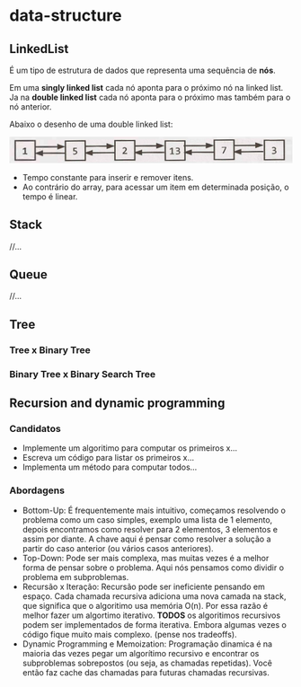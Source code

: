# data-structure

## LinkedList

É um tipo de estrutura de dados que representa uma sequência de <b>nós</b>.

Em uma <b>singly linked list</b> cada nó aponta para o próximo nó na linked list. Ja na <b>double linked list</b> cada nó aponta para o próximo mas também para o nó anterior.

Abaixo o desenho de uma double linked list:

![alt text](./img/double-linked-list.png)

* Tempo constante para inserir e remover itens.
* Ao contrário do array, para acessar um item em determinada posição, o tempo é linear.

## Stack

//...

## Queue

//...

## Tree

### Tree x Binary Tree 

### Binary Tree x Binary Search Tree 

## Recursion and dynamic programming 
### Candidatos
- Implemente um algoritimo para computar os primeiros x...
- Escreva um código para listar os primeiros x...
- Implementa um método para computar todos...

### Abordagens
- Bottom-Up: É frequentemente mais intuitivo, começamos resolvendo o problema como um caso simples, exemplo uma lista de 1 elemento, depois encontramos como resolver para 2 elementos, 3 elementos e assim por diante. A chave aqui é pensar como resolver a solução a partir do caso anterior (ou vários casos anteriores).
- Top-Down: Pode ser mais complexa, mas muitas vezes é a melhor forma de pensar sobre o problema. Aqui nós pensamos como dividir o problema em subproblemas.
- Recursão x Iteração: Recursão pode ser ineficiente pensando em espaço. Cada chamada recursiva adiciona uma nova camada na stack, que significa que o algoritimo usa memória O(n). Por essa razão é melhor fazer um algortimo iterativo. <b>TODOS</b> os algoritimos recursivos podem ser implementados de forma iterativa. Embora algumas vezes o código fique muito mais complexo. (pense nos tradeoffs).
- Dynamic Programming e Memoization: Programação dinamica é na maioria das vezes pegar um algorítimo recursivo e encontrar os subproblemas sobrepostos (ou seja, as chamadas repetidas). Você então faz cache das chamadas para futuras chamadas recursivas.
